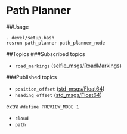 # Path Planner

##Usage
```
. devel/setup.bash
rosrun path_planner path_planner_node
```
##Topics
###Subscribed topics
- `road_markings` ([selfie_msgs/RoadMarkings](https://github.com/KNR-Selfie/selfie_carolocup2019/blob/develop/src/selfie_msgs/msg/RoadMarkings.msg))

###Published topics
- `position_offset` ([std_msgs/Float64](http://docs.ros.org/lunar/api/std_msgs/html/msg/Float64.html))
- `heading_offset` ([std_msgs/Float64](http://docs.ros.org/lunar/api/std_msgs/html/msg/Float64.html))

extra `#define PREVIEW_MODE 1` 
- `cloud`
- `path`


